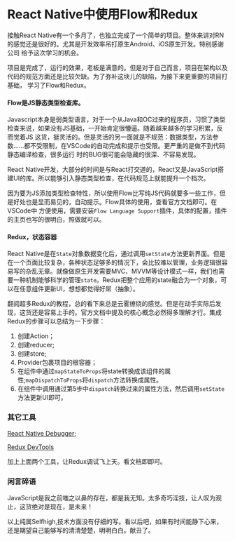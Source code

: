 # React Native中使用Flow和Redux

接触React Native有一个多月了，也独立完成了一个简单的项目。整体来讲对RN的感觉还是很好的。尤其是开发效率吊打原生Android、iOS原生开发。特别感谢公司
给予这次学习的机会。

项目是完成了，运行的效果，老板是满意的。但是对于自己而言，项目在架构以及代码的规范方面还是比较欠缺。为了弥补这块儿的缺陷，为接下来更重要的项目打基础，
学习了Flow和Redux。

#### Flow是JS静态类型检查库。

Javascript本身是弱类型语言，对于一个从Java和OC过来的程序员，习惯了类型检查来说，如果没有JS基础，一开始肯定很懵逼。随着越来越多的学习积累，反而觉着JS
这货，挺灵活的。但是灵活的另一面就是不规范：数据类型，方法参数……都不受限制，在VSCode的自动完成和提示也受限。更严重的是做不到代码静态编译检查，很多运行
时的BUG很可能会隐藏的很深、不容易发现。

React Native开发，大部分的时间是与React打交道的，React又是JavaScript搭建UI的库。所以能够引入静态类型检查，在代码规范上就能提升一个档次。


因为要为JS添加类型检查特性，所以使用Flow比写纯JS代码就要多一些工作，但是好处也是显而易见的，自动提示。Flow具体的使用，查看官方文档即可。在VSCode中
方便使用，需要安装`Flow Language Support`插件，具体的配置，插件的主页也写的很明白，照做就可以。

#### Redux，状态容器

React Native是在`State`对象数据变化后，通过调用`setState`方法更新界面。但是在一个页面比较复杂，各种状态足够多的情况下，会比较难以管理，业务逻辑很容易写的杂乱无章。就像做原生开发需要MVC、MVVM等设计模式一样，我们也需要一种机制能够科学的管理`state`。Redux把整个应用的state融合为一个对象，可以在任意组件更新UI，想想都觉得好屌（抽象）。

翻阅超多Redux的教程，总的看下来总是云雾缭绕的感觉。但是在动手实际后发现，这货还是容易上手的。官方文档中提及的核心概念必然得多理解才行。集成Redux的步骤可以总结为一下步骤：

1. 创建Action；
2. 创建reducer;
3. 创建store;
4. Provider包裹项目的根容器；
5. 在组件中通过`mapStateToProps`将state转换成该组件的属性;`mapDispatchToProps`将`dispatch`方法转换成属性。
6. 在组件中调用通过第5步中`dispatch`转换过来的属性方法，然后调用`setState`方法更新UI即可。

### 其它工具

[React Native Debugger](https://github.com/jhen0409/react-native-debugger); 

[Redux DevTools](https://github.com/jhen0409/react-native-debugger)

加上上面两个工具，让Redux调试飞上天。看文档即即可。

### 闲言碎语

JavaScript是我之前嗤之以鼻的存在，都是我无知。太多奇巧淫技，让人叹为观止，这货绝对是现在，是未来！

以上纯属Selfhigh,技术方面没有仔细的写。看以后吧，如果有时间能静下心来，还是期望自己能够写的清清楚楚，明明白白。献丑了。
